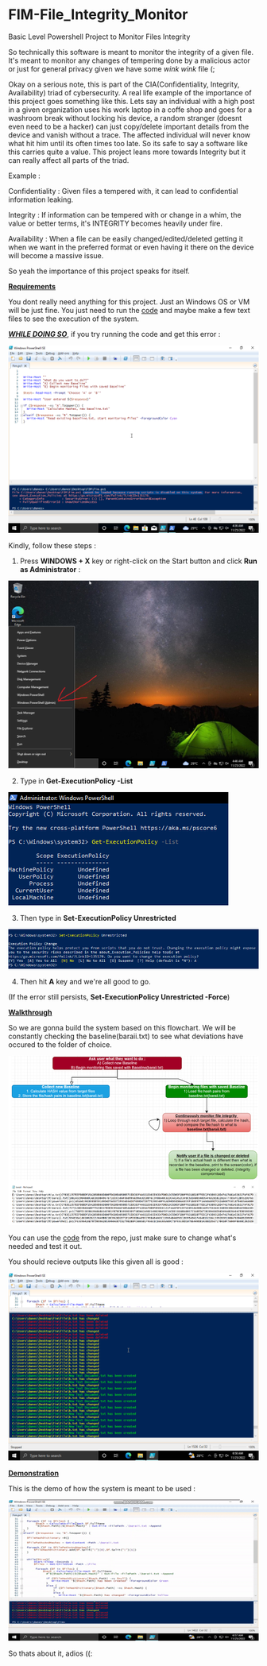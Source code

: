 # FIM-File_Integrity_Monitor
Basic Level Powershell Project to Monitor Files Integrity

So technically this software is meant to monitor the integrity of a given file. It's meant to monitor any changes of tempering done by a malicious actor or just for general privacy given we have some *wink wink* file (;

Okay on a serious note, this is part of the CIA(Confidentiality, Integrity, Availability) triad of cybersecurity. A real life example of the importance of this project goes something like this. Lets say an individual with a high post in a given organization uses his work laptop in a coffe shop and goes for a washroom break without locking his device, a random stranger (doesnt even need to be a hacker) can just copy/delete important details from the device and vanish without a trace. The affected individual will never know what hit him until its often times too late. So its safe to say a software like this carries quite a value. This project leans more towards Integrity but it can really affect all parts of the triad. 

Example :

Confidentiality : Given files a tempered with, it can lead to confidential information leaking.

Integrity : If information can be tempered with or change in a whim, the value or better terms, it's INTEGRITY becomes heavily under fire. 

Availability : When a file can be easily changed/edited/deleted getting it when we want in the preferred format or even having it there on the device will become a massive issue.

So yeah the importance of this project speaks for itself.

<ins>**Requirements**</ins>

You dont really need anything for this project. Just an Windows OS or VM will be just fine. You just need to run the [code](https://github.com/Maverick1102/FIM-Integrity/blob/main/powershell.ps1) and maybe make a few text files to see the execution of the system.

<ins>***WHILE DOING SO***</ins>, if you try running the code and get this error :

![](1.png)

Kindly, follow these steps :
1) Press **WINDOWS + X** key or right-click on the Start button and click **Run as Administrator** :

![](3.png)

2) Type in **Get-ExecutionPolicy -List**

![](2-1.png)

3) Then type in **Set-ExecutionPolicy Unrestricted**

![](2-2.png)

4) Then hit **A** key and we're all good to go.

(If the error still  persists, **Set-ExecutionPolicy Unrestricted -Force**)

<ins>**Walkthrough**</ins>

So we are gonna build the system based on this flowchart. We will be constantly checking the baseline(baraii.txt) to see what deviations have occured to the folder of choice. 

![](FIM.png)

You can use the [code](https://github.com/Maverick1102/FIM-Integrity/blob/main/powershell.ps1) from the repo, just make sure to change what's needed and test it out.

You should recieve outputs like this given all is good :

![](4.png)

<ins>**Demonstration**</ins>

This is the demo of how the system is meant to be used : 

![](fim.gif)

So thats about it, adios ((:
